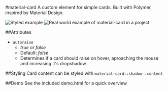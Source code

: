 #material-card
A custom element for simple cards. Built with Polymer, inspired by Material Design.

![Styled example](https://github.com/lemabu/material-card/blob/master/sreenshot.png  "Styled example")
![Real world example of material-card in a project](https://github.com/lemabu/material-card/blob/master/sreenshot2.png  "Real world example of material-card in a project")

##Attributes
* `autoraise`
	* *true* or *false*
	* Default: *false*
	* Determines if a card should raise on hover, aproaching the mouse and increasing it's dropshadow

##Styling
Card content can be styled with `material-card::shadow .content`

##Demo
See the included demo.html for a quick overview



